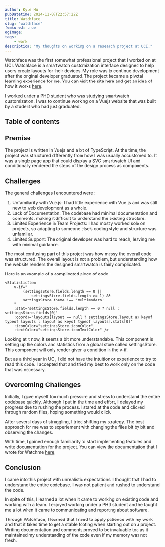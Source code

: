 ```yaml
---
author: Kyle Hu
pubDatetime: 2024-11-07T22:57:22Z
title: Watchface
slug: "watchface"
featured: true
ogImage:
tags:
    - work
description: "My thoughts on working on a research project at UCI."
---
```


Watchface was the first somewhat professional project that I worked on at UCI. Watchface is a smartwatch customization interface designed to help users create layouts for their devices. My role was to continue development after the original developer graduated. The project became a pivotal learning experience for me. You can visit the site here and get an idea of how it works [here](https://watchface-website.vercel.app/).

I worked under a PHD student who was studying smartwatch customization. I was to continue working on a Vuejs website that was built by a student who had just graduated.

<!-- ![AstroPaper v4](/assets/test.png) -->

## Table of contents

## Premise

The project is written in Vuejs and a bit of TypeScript. At the time, the project was structured differently from how I was usually accustomed to. It was a single page app that could display a SVG smartwatch UI and conditionally rendered the steps of the design process as components.

## Challenges

The general challenges I encountered were :

1. Unfamiliarity with Vue.js: I had little experience with Vue.js and was still new to web development as a whole.
2. Lack of Documentation: The codebase had minimal documentation and comments, making it difficult to understand the existing structure.
3. Limited Experience in Team Projects: I had mostly worked solo on projects, so adapting to someone else’s coding style and structure was unfamiliar.
4. Limited Support: The original developer was hard to reach, leaving me with minimal guidance.

The most confusing part of this project was how messy the overall code was structured. The overall layout is not a problem, but understanding how the website renders the designed smartwatch is fairly complicated.

Here is an example of a complicated piece of code :

```vue
<StatisticItem
	v-if="
		(settingsStore.fields.length == 0 ||
			settingsStore.fields.length >= 1) &&
		settingsStore.theme !== 'multimodern'
	"
	:stat="settingsStore.fields.length == 0 ? null : settingsStore.fields[0]"
	:coords="layouts[layout == null ? settingsStore.layout as keyof typeof layouts : layout as keyof typeof layouts].stats[0]"
	:iconColor="settingsStore.iconColor"
	:textColor="settingsStore.iconTextColor" />
```

Looking at it now, it seems a bit more understandable. This component is setting up the colors and statistics from a global store called settingsStore. This component will only render given a condition in the v-if.

But as a third year in UCI, I did not have the intuition or experience to try to read this code. I accepted that and tried my best to work only on the code that was necessary.

## Overcoming Challenges

Initially, I gave myself too much pressure and stress to understand the entire codebase quickly. Although I put in the time and effort, I delayed my progress due to rushing the process. I stared at the code and clicked through random files, hoping something would click.

After several days of struggling, I tried shifting my strategy. The best approach for me was to experiement with changing the files bit by bit and observing the changes.

With time, I gained enough familiarity to start implementing features and write documentation for the project. You can view the documentation that I wrote for Watchme [here](https://docs.google.com/document/d/1QqVEKJbw2MoQqmXNZHXsi8MAXxK2ob3RUE1RNWfTlD0/edit?usp=sharing).

## Conclusion

I came into this project with unrealistic expectations. I thought that I had to understand the entire codebase. I was not patient and rushed to understand the code.

In spite of this, I learned a lot when it came to working on existing code and working with a team. I enjoyed working under a PHD student and he taught me a lot when it came to communicating and reporting about software.

Through Watchface, I learned that I need to apply patience with my work and that it takes time to get a stable footing when starting out on a project. Writing documentation and comments proved to be invaluable too as it maintained my understanding of the code even if my memory was not fresh.
